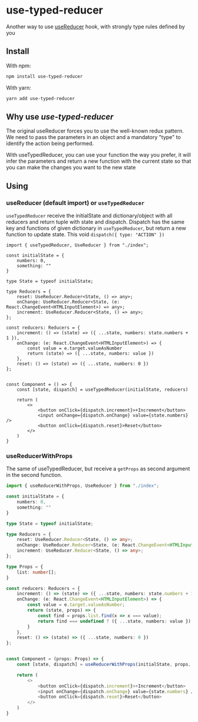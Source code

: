 # use-typed-reducer

Another way to use [useReducer](https://reactjs.org/docs/hooks-reference.html#usereducer) hook, with strongly type rules defined by you

## Install

With npm:
```bash
npm install use-typed-reducer
```

With yarn:
```bash
yarn add use-typed-reducer
```

## Why use *use-typed-reducer*

The original useReducer forces you to use the well-known redux pattern. We need to pass the parameters in an object and a mandatory "type" to identify the action being performed.

With useTypedReducer, you can use your function the way you prefer, it will infer the parameters and return a new function with the current state so that you can make the changes you want to the new state

## Using

### useReducer (default import) or `useTypedReducer`


`useTypedReducer` receive the initialState and dictionary/object with all reducers and return tuple with state and dispatch. Dispatch has the same key and functions of given dictionary in `useTypedReducer`, but return a new function to update state. This void `dispatch({ type: "ACTION" })`

```tsx
import { useTypedReducer, UseReducer } from "./index";

const initialState = {
    numbers: 0,
    something: ""
}

type State = typeof initialState;

type Reducers = {
    reset: UseReducer.Reducer<State, () => any>;
    onChange: UseReducer.Reducer<State, (e: React.ChangeEvent<HTMLInputElement>) => any>;
    increment: UseReducer.Reducer<State, () => any>;
};

const reducers: Reducers = {
    increment: () => (state) => ({ ...state, numbers: state.numbers + 1 }),
    onChange: (e: React.ChangeEvent<HTMLInputElement>) => {
        const value = e.target.valueAsNumber
        return (state) => ({ ...state, numbers: value })
    },
    reset: () => (state) => ({ ...state, numbers: 0 })
};


const Component = () => {
    const [state, dispatch] = useTypedReducer(initialState, reducers)

    return (
        <>
            <button onClick={dispatch.increment}>+Increment</button>
            <input onChange={dispatch.onChange} value={state.numbers} />
            <button onClick={dispatch.reset}>Reset</button>
        </>
    )
}
```


### useReducerWithProps

The same of useTypedReducer, but receive a `getProps` as second argument in the second function.


```typescript
import { useReducerWithProps, UseReducer } from "./index";

const initialState = {
    numbers: 0,
    something: ""
}

type State = typeof initialState;

type Reducers = {
    reset: UseReducer.Reducer<State, () => any>;
    onChange: UseReducer.Reducer<State, (e: React.ChangeEvent<HTMLInputElement>) => any>;
    increment: UseReducer.Reducer<State, () => any>;
};

type Props = {
    list: number[];
}

const reducers: Reducers = {
    increment: () => (state) => ({ ...state, numbers: state.numbers + 1 }),
    onChange: (e: React.ChangeEvent<HTMLInputElement>) => {
        const value = e.target.valueAsNumber;
        return (state, props) => {
            const find = props.list.find(x => x === value);
            return find === undefined ? ({ ...state, numbers: value }): ({ ...state, numbers: find * 2 });
        }
    },
    reset: () => (state) => ({ ...state, numbers: 0 })
};


const Component = (props: Props) => {
    const [state, dispatch] = useReducerWithProps(initialState, props, reducers)

    return (
        <>
            <button onClick={dispatch.increment}>+Increment</button>
            <input onChange={dispatch.onChange} value={state.numbers} />
            <button onClick={dispatch.reset}>Reset</button>
        </>
    )
}
```
